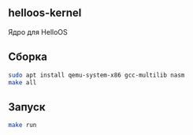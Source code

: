 ## helloos-kernel
Ядро для HelloOS<br>

## Сборка
```bash
sudo apt install qemu-system-x86 gcc-multilib nasm
make all
````

## Запуск
```bash
make run
```
